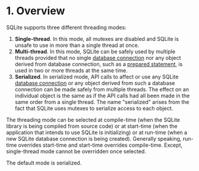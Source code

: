 # 1\. Overview


SQLite supports three different threading modes:


1. **Single\-thread**.
In this mode, all mutexes are disabled and SQLite is unsafe to use in
more than a single thread at once.
2. **Multi\-thread**.
In this mode, SQLite can be safely used by multiple threads provided that
no single [database connection](c3ref/sqlite3.html) nor any object derived from database connection,
such as a [prepared statement](c3ref/stmt.html),
is used in two or more threads at the same time.
3. **Serialized**.
In serialized mode, API calls to affect or use any SQLite [database connection](c3ref/sqlite3.html)
or any object derived from such a database connection
can be made safely from multiple threads.
The effect on an individual object is the same as if the API calls had all
been made in the same order from a single thread. The name "serialized"
arises from the fact that SQLite uses mutexes to serialize access to each
object.



The threading mode can be selected at compile\-time (when the SQLite
library is being compiled from source code) or at start\-time (when the
application that intends to use SQLite is initializing) or at
run\-time (when a new SQLite database connection is being created).
Generally speaking, run\-time overrides start\-time and start\-time
overrides compile\-time. Except, single\-thread mode cannot be
overridden once selected.




The default mode is serialized.



